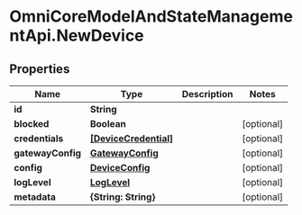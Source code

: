 # OmniCoreModelAndStateManagementApi.NewDevice

## Properties

Name | Type | Description | Notes
------------ | ------------- | ------------- | -------------
**id** | **String** |  | 
**blocked** | **Boolean** |  | [optional] 
**credentials** | [**[DeviceCredential]**](DeviceCredential.md) |  | [optional] 
**gatewayConfig** | [**GatewayConfig**](GatewayConfig.md) |  | [optional] 
**config** | [**DeviceConfig**](DeviceConfig.md) |  | [optional] 
**logLevel** | [**LogLevel**](LogLevel.md) |  | [optional] 
**metadata** | **{String: String}** |  | [optional] 


